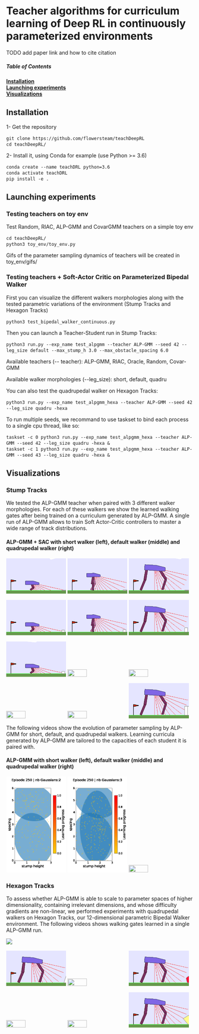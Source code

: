 




Teacher algorithms for curriculum learning of Deep RL in continuously parameterized environments
==================================

TODO add paper link and how to cite citation 

##### Table of Contents  
**[Installation](#installation)**<br>
**[Launching experiments](#launching-experiments)**<br>
**[Visualizations](#visualizations)**<br>

## Installation

1- Get the repository
```
git clone https://github.com/flowersteam/teachDeepRL
cd teachDeepRL/
```
2- Install it, using Conda for example (use Python >= 3.6)
```
conda create --name teachDRL python=3.6
conda activate teachDRL
pip install -e .
```

## Launching experiments

### Testing teachers on toy env

Test Random, RIAC, ALP-GMM and CovarGMM teachers on a simple toy env
```
cd teachDeepRL/
python3 toy_env/toy_env.py
```
Gifs of the parameter sampling dynamics of teachers will be created in toy_env/gifs/

### Testing teachers + Soft-Actor Critic on Parameterized Bipedal Walker

First you can visualize the different walkers morphologies along with the tested parametric variations of the environment
 (Stump Tracks and Hexagon Tracks)
 ```
 python3 test_bipedal_walker_continuous.py
 ```
Then you can launch a Teacher-Student run in Stump Tracks:
```
python3 run.py --exp_name test_alpgmm --teacher ALP-GMM --seed 42 --leg_size default --max_stump_h 3.0 --max_obstacle_spacing 6.0
```
Available teachers (-- teacher): ALP-GMM, RIAC, Oracle, Random, Covar-GMM

Available walker morphologies (--leg_size): short, default, quadru

You can also test the quadrupedal walker on Hexagon Tracks:
```
python3 run.py --exp_name test_alpgmm_hexa --teacher ALP-GMM --seed 42 --leg_size quadru -hexa 
```

To run multiple seeds, we recommand to use taskset to bind each process to a single cpu thread, like so:
```
taskset -c 0 python3 run.py --exp_name test_alpgmm_hexa --teacher ALP-GMM --seed 42 --leg_size quadru -hexa &
taskset -c 1 python3 run.py --exp_name test_alpgmm_hexa --teacher ALP-GMM --seed 43 --leg_size quadru -hexa &
```
## Visualizations

### Stump Tracks
We tested the ALP-GMM teacher when paired with 3 different walker morphologies. For each of these walkers we show the
learned walking gates after being trained on a curriculum generated by ALP-GMM. A single run of ALP-GMM allows to train
 Soft Actor-Critic controllers to master a wide range of track distributions.
 
####  ALP-GMM + SAC with short walker (left), default walker (middle) and quadrupedal walker (right)

<p><img src="graphics/readme_graphics/walker_gates/demo_short_stump_gmm_asquad_0.gif" width="32%" height="32%"/>
<img src="graphics/readme_graphics/walker_gates/demo_default_stump_gmm_asquad_0.gif" width="32%" height="32%"/>
<img src="graphics/readme_graphics/walker_gates/demo_quadru_stump_gmm_compact_0.gif" width="32%" height="32%"/></p>

<p><img src="graphics/readme_graphics/walker_gates/demo_short_stump_gmm_asquad_3.gif" width="32%" height="32%"/>
<img src="graphics/readme_graphics/walker_gates/demo_default_stump_gmm_asquad_1.gif" width="32%" height="32%"/>
<img src="graphics/readme_graphics/walker_gates/demo_quadru_stump_gmm_compact_3.gif" width="32%" height="32%"/></p>

<p><img src="graphics/readme_graphics/walker_gates/demo_short_stump_gmm_asquad_2.gif" width="32%" height="32%"/>
<img src="graphics/readme_graphics/walker_gates/demo_default_stump_gmm_asquad_2.gif" width="32%" height="32%"/>
<img src="graphics/readme_graphics/walker_gates/demo_quadru_stump_gmm_compact_2.gif" width="32%" height="32%"/></p>

<p><img src="graphics/readme_graphics/walker_gates/demo_short_stump_gmm_asquad_1.gif" width="32%" height="32%"/>
<img src="graphics/readme_graphics/walker_gates/demo_default_stump_gmm_asquad_3.gif" width="32%" height="32%"/>
<img src="graphics/readme_graphics/walker_gates/demo_quadru_stump_gmm_compact_1.gif" width="32%" height="32%"/></p>

The following videos show the evolution of parameter sampling by ALP-GMM for short, default, and quadrupedal walkers.
Learning curricula generated by ALP-GMM are tailored to the capacities of each student it is paired with.

####  ALP-GMM with short walker (left), default walker (middle) and quadrupedal walker (right)
<p><img src="graphics/readme_graphics/GMM_gmmcshortcpu21-0611.gif" width="32%" height="32%"/>
<img src="graphics/readme_graphics/GMM_gmmcdefaultcpu21-063.gif" width="32%" height="32%"/>
<img src="graphics/readme_graphics/GMM_gmmclongcpu21-060.gif" width="32%" height="32%"/></p>



### Hexagon Tracks
To assess whether ALP-GMM is able to scale to parameter spaces of higher dimensionality, containing irrelevant
 dimensions, and whose difficulty gradients are non-linear, we performed experiments with quadrupedal walkers on Hexagon Tracks,
  our 12-dimensional parametric Bipedal Walker environment. The following videos shows walking gates learned in a single ALP-GMM run.
<p><img src="graphics/readme_graphics/walker_gates/stump_gmm_demo_26.gif"/></p>

<p><img src="graphics/readme_graphics/walker_gates/stump_gmm_demo_compact_3.gif" width="32%" height="32%"/>
<img src="graphics/readme_graphics/walker_gates/stump_gmm_demo_compact_8.gif" width="32%" height="32%"/>
<img src="graphics/readme_graphics/walker_gates/stump_gmm_demo_compact_10.gif" width="32%" height="32%"/></p>

<p><img src="graphics/readme_graphics/walker_gates/stump_gmm_demo_compact_19.gif" width="32%" height="32%"/>
<img src="graphics/readme_graphics/walker_gates/stump_gmm_demo_compact_48.gif" width="32%" height="32%"/>
<img src="graphics/readme_graphics/walker_gates/stump_gmm_demo_compact_36.gif" width="32%" height="32%"/></p>
